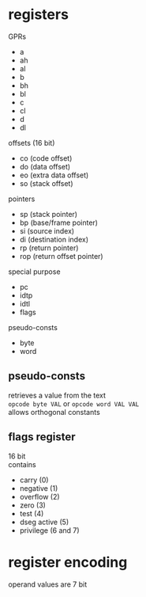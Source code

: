 # registers  
  
GPRs  
- a  
- ah  
- al  
- b  
- bh  
- bl  
- c  
- cl  
- d  
- dl  
  
offsets (16 bit)  
- co (code offset)  
- do (data offset)  
- eo (extra data offset)  
- so (stack offset)  
  
pointers  
- sp (stack pointer)  
- bp (base/frame pointer)  
- si (source index)  
- di (destination index)  
- rp (return pointer)  
- rop (return offset pointer)  
  
special purpose  
- pc  
- idtp  
- idtl  
- flags  

pseudo-consts  
- byte
- word

## pseudo-consts

retrieves a value from the text  
`opcode byte VAL` or `opcode word VAL VAL`  
allows orthogonal constants
  
  
## flags register  
  
16 bit  
contains  
- carry (0)  
- negative (1)  
- overflow (2)
- zero (3)
- test (4)  
- dseg active (5)  
- privilege (6 and 7)  
  
  
# register encoding  
  
operand values are 7 bit  
  
  
  